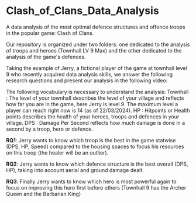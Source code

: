 # Clash_of_Clans_Data_Analysis
A data analysis of the most optimal defence structures and offence troops in the popular game: Clash of Clans.

Our repository is organized under two folders: one dedicated to the analysis of troops and heroes (Townhall LV 9 Max) and the other dedicated to the analysis of the game's defences.

Taking the example of Jerry, a fictional player of the game at townhall level 9 who recently acquired data analysis skills, we answer the following research questions and present our analysis in the following video: 

The following vocabulary is necessary to understand the analysis:
Townhall : The level of your townhall describes the level of your village and reflects how far you are in the game, here Jerry is level 9. The maximum level a player can reach right now is 14 (as of 22/03/2024).
HP : Hitpoints or Health points describes the health of your heroes, troops and defences in your village.
DPS : Damage Per Second reflects how much damage is done in a second by a troop, hero or defence.

**RQ1**: Jerry wants to know which troop is the best in the game statwise (DPS, HP, Speed) compared to the housing spaces to focus his resources on this troop (the healer will be an outlier).

**RQ2**: Jerry wants to know which defence structure is the best overall (DPS, HP), taking into account aerial and ground damage dealt.

**RQ3**: Finally Jerry wants to know which hero is most powerful again to focus on improving this hero first before others (Townhall 9 has the Archer Queen and the Barbarian King)
